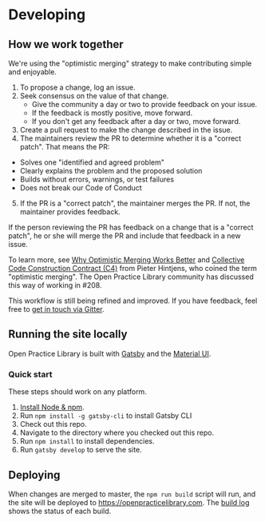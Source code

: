 # Developing

## How we work together

We're using the "optimistic merging" strategy to make contributing simple and enjoyable.

1. To propose a change, log an issue.
2. Seek consensus on the value of that change.
   - Give the community a day or two to provide feedback on your issue.
   - If the feedback is mostly positive, move forward.
   - If you don't get any feedback after a day or two, move forward.
3. Create a pull request to make the change described in the issue.
4. The maintainers review the PR to determine whether it is a "correct patch". That means the PR:
  - Solves one "identified and agreed problem"
  - Clearly explains the problem and the proposed solution
  - Builds without errors, warnings, or test failures
  - Does not break our Code of Conduct  
5. If the PR is a "correct patch", the maintainer merges the PR. If not, the maintainer provides feedback.

If the person reviewing the PR has feedback on a change that is a "correct patch", he or she will merge the PR and include that feedback in a new issue.

To learn more, see [Why Optimistic Merging Works Better](http://hintjens.com/blog:106) and [Collective Code Construction Contract (C4)](https://rfc.zeromq.org/spec:42/C4/) from Pieter Hintjens, who coined the term "optimistic merging". The Open Practice Library community has discussed this way of working in #208.

This workflow is still being refined and improved. If you have feedback, feel free to [get in touch via Gitter](https://gitter.im/openpracticelibrary/).

## Running the site locally
Open Practice Library is built with [Gatsby](https://gatsbyjs.org/) and the [Material UI](https://material-ui.com/).

### Quick start
These steps should work on any platform.

1. [Install Node & npm](https://nodejs.org/en/download/).
2. Run `npm install -g gatsby-cli` to install Gatsby CLI
3. Check out this repo.
4. Navigate to the directory where you checked out this repo.
5. Run `npm install` to install dependencies.
6. Run `gatsby develop` to serve the site.

## Deploying

When changes are merged to master, the `npm run build` script will run, and the site will be deployed to https://openpracticelibrary.com. The [build log](https://app.netlify.com/sites/openpracticelibrary/deploys?filter=master) shows the status of each build.
